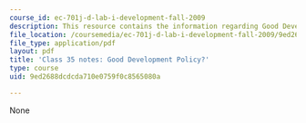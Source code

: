 ```yaml
---
course_id: ec-701j-d-lab-i-development-fall-2009
description: This resource contains the information regarding Good Development Policy?
file_location: /coursemedia/ec-701j-d-lab-i-development-fall-2009/9ed2688dcdcda710e0759f0c8565080a_MITEC_701JF09_lec35_notes.pdf
file_type: application/pdf
layout: pdf
title: 'Class 35 notes: Good Development Policy?'
type: course
uid: 9ed2688dcdcda710e0759f0c8565080a

---
```

None